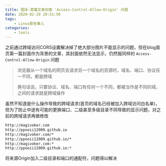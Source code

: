 ```yaml
---
title: 图床-首篇文章封面 'Access-Control-Allow-Origin' 问题
date: 2020-02-29 20:51:50
tags: 
    - Linux那些事儿
categories:
    - tools
---
```


之前通过跨域访问CORS设置解决掉了绝大部分图片不能显示的问题，但在blog首页第一篇封面作为背景的文章，其封面依然无法显示，仍然报同样的 `Access-Control-Allow-Origin` 问题

> 浏览器从一个域名的网页去请求另一个域名的资源时，域名、端口、协议任一不同，都是跨域
>
> 换句话说，只要协议、域名、端口有任何一个不同，都被当作是不同的域，之间的请求就是跨域操作

虽然不知道是什么操作导致的跨域请求(首页的域名已经被加入跨域访问白名单)，但为了防止中途有可能的更换端口、二级甚至多级目录不同导致的显示问题，对之前的跨域请求再做修改

```html
http://magivoker.com
http://ppooii12009.github.io
http://magivoker.com/*
http://ppooii12009.github.io/*
http://magivoker.com:*
http://ppooii12009.github.io:*
```

将来源Origin加入二级目录和端口的通配符，问题得以解决